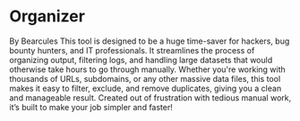 # Organizer
By Bearcules
This tool is designed to be a huge time-saver for hackers, bug bounty hunters, and IT professionals. It streamlines the process of organizing output, filtering logs, and handling large datasets that would otherwise take hours to go through manually. Whether you're working with thousands of URLs, subdomains, or any other massive data files, this tool makes it easy to filter, exclude, and remove duplicates, giving you a clean and manageable result. Created out of frustration with tedious manual work, it’s built to make your job simpler and faster!

